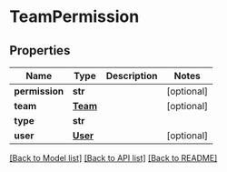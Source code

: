 # TeamPermission

## Properties
Name | Type | Description | Notes
------------ | ------------- | ------------- | -------------
**permission** | **str** |  | [optional] 
**team** | [**Team**](Team.md) |  | [optional] 
**type** | **str** |  | 
**user** | [**User**](User.md) |  | [optional] 

[[Back to Model list]](../README.md#documentation-for-models) [[Back to API list]](../README.md#documentation-for-api-endpoints) [[Back to README]](../README.md)



